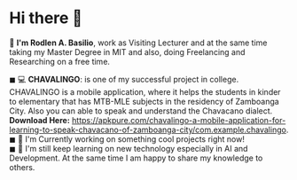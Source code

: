 # Hi there 👋

🔭 **I'm Rodlen A. Basilio**, work as Visiting Lecturer and at the same time taking my Master Degree in MIT and also, doing Freelancing and Researching on a free time.

◼ 💻 **CHAVALINGO**: is one of my successful project in college. <br>
CHAVALINGO is a mobile application, where it helps the students in kinder to elementary that has MTB-MLE subjects in the residency of Zamboanga City. Also you can able to speak and understand the Chavacano dialect. <br> 
**Download Here:** https://apkpure.com/chavalingo-a-mobile-application-for-learning-to-speak-chavacano-of-zamboanga-city/com.example.chavalingo. <br>
◼ 🔭 I'm Currently working on something cool projects right now! <br>
◼ 🤖 I'm still keep learning on new technology especially in AI and Development. At the same time I am happy to share my knowledge to others. <br>
